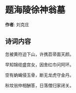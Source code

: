 # 题海陵徐神翁墓

**作者**: 刘克庄

## 诗词内容

忽被黄符迫下山，许携苕帚面天颜。

早知锦缆盛宫女，因舍红巾问阿环。

空有蚋蝇侵玉骨，断无龙虎守金丹。

秋坟翁仲相酬答，日落僧归家闭关。

